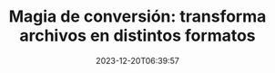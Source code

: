 ---
############################# Static ##########################
layout: "family"
date: 2023-12-20T06:39:57
draft: false

product: "Conversion"
product_tag: "conversion"

############################# Head ############################
head_title: "API de conversión de archivos | API local y servicio en línea"
head_description: "Convierta archivos de Word, PDF, Excel, Powerpoint o Imagen de forma fácil y gratuita"

############################# Header ##########################
title: "Magia de conversión: transforma archivos en distintos formatos"
description: |
  Convierta sin esfuerzo documentos de varios formatos de origen a diferentes formatos de destino. Disfrute de una amplia gama de conversiones compatibles sin software adicional, como MS Office, Apache Open Office, Adobe Acrobat Reader y más.

  Cargue documentos de diversas fuentes, incluidos archivos, secuencias, URL, servidores FTP, Amazon S3, Azure Blob Storage y más.

  Utilice cualquier tipo de almacenamiento caché, como Amazon S3, Dropbox, Google Drive, Windows Azure, Redis u otros, implementando las interfaces necesarias.

############################# Platforms ############################
supported_platforms:
  enable: true  
  head_title: "Elige tu plataforma"
  title: "Plataformas compatibles"
  description: "La biblioteca GroupDocs.Conversion es compatible con los siguientes sistemas operativos y marcos"
  details_link_title: "Aprende más"
  items:
    # supported_platforms loop
    - title: ".NET"
      description: "GroupDocs.Conversion for .NET"
      color: "blue"
      tag: "net"
      link: "/conversion/net/"
      features_link: "https://docs.groupdocs.com/conversion/net/system-requirements/"
      features:
        # features loop
        - content: ".NET Framework 4.6.2+  <br>  .NET Core 3.1  <br>  .NET 6+"
          rows: "3"
        # features loop
        - content: "Windows, Linux"
          rows: "1"
        # features loop
        - content: "Más de 3.000 pares de conversión"
          rows: "1"        
    
    # supported_platforms loop
    - title: "Java"
      description: "GroupDocs.Conversion for Java"
      color: "red"
      tag: "java"
      link: "/conversion/java/"
      features_link: "https://docs.groupdocs.com/conversion/java/system-requirements/"
      features:
        # features loop
        - content: "J2SE 8.0 (1.8)+"
          rows: "3"
        # features loop
        - content:  "Windows, Linux, macOS"
          rows: "1"       
        # features loop
        - content: "Más de 3.000 pares de conversión"
          rows: "1"        

    # supported_platforms loop
    - title: "Node.js"
      description: "GroupDocs.Conversion for Node.js"
      color: "green"
      tag: "nodejs-java"
      link: "/conversion/nodejs-java/"
      features_link: "https://docs.groupdocs.com/conversion/nodejs-java/system-requirements/"
      features:
        # features loop
        - content: "Node.js 16+  <br>  and J2SE 8.0 (1.8)+"
          rows: "3"
        # features loop
        - content:  "Windows, Linux, macOS"
          rows: "1"
        # features loop
        - content:  "Más de 3.000 pares de conversión"
          rows: "1"


############################# Features ############################

features:
  enable: true
  title: "Conjunto de características de GroupDocs.Conversion"
  description: "API para convertir archivos entre múltiples tipos como HTML, PDF, Word, Excel, PNG y muchos más sin software de terceros."

  items:
    # feature loop
    - icon: "convert"
      title: "Convertir documentos e imágenes"
      content: "Transforme archivos de diferentes fuentes a varios formatos de destino."

    # feature loop
    - icon: "password"
      title: "Abrir documentos seguros"
      content: "Especifique una contraseña para abrir documentos cifrados."

    # feature loop
    - icon: "load"
      title: "Cargue archivos desde cualquier lugar"
      content: "Cargue documentos desde varios archivos, URL, servidores FTP, Amazon S3 y más."
    
    # feature loop
    - icon: "settings"
      title: "Administrar la configuración de salida"
      content: "Gire y reordene las páginas, especifique si desea representar notas y comentarios."


############################# Code samples ############################
code_samples:
  enable: true
  title: "Ejemplos de código de GroupDocs.Conversion"
  description: "Algunos casos de uso de operaciones típicas de GroupDocs.Conversion en C#, Java, TypeScript"
  items:
    # code sample loop
    - title: "Convierta PDF a DOCX en varias líneas de código"
      content: |
       Con GroupDocs.Conversion, puede convertir un archivo PDF a DOCX sin esfuerzo; todo lo que necesita es sólo un par de líneas de código. Tampoco requiere ningún software de terceros como Microsoft Word o Adobe Acrobat. A continuación se muestra un ejemplo de cómo se puede lograr:
      samples:
        - language: "C#"
          color: "blue"
          content: |
            ```csharp {style=abap}   
            // Cargue el archivo PDF de origen
            using (var converter = new GroupDocs.Conversion.Converter("sample.pdf"))
            {
                // Establecer las opciones de conversión para el formato DOCX
                var options = new WordProcessingConvertOptions();
                // Convertir a formato DOCX
                converter.Convert("converted.docx", options);
            }
            ```
        - language: "Java"
          color: "red"
          content: |
            ```java {style=abap}   
            import com.groupdocs.conversion.Converter;
            import com.groupdocs.conversion.options.convert.WordProcessingConvertOptions;
            ...
            // Cargue el archivo PDF de origen
            Converter converter = new Converter("sample.pdf");
            // Establecer las opciones de conversión para el formato DOCX
            WordProcessingConvertOptions options = new WordProcessingConvertOptions();
            // Convertir a formato DOCX
            converter.convert("converted.docx", options);
            ```
        - language: "TypeScript"
          color: "green"
          content: |
            ```javascript {style=abap}  
            // Cargue el archivo PDF de origen
            const converter = new groupdocs.conversion.Converter("sample.pdf");
            // Establecer las opciones de conversión para el formato DOCX
            const options = new groupdocs.conversion.WordProcessingConvertOptions();
            // Convertir a formato DOCX
            converter.convert("converted.docx", options);
            ```


############################# Formats ############################
formats:
  enable: true
  title:  "Más de 60 formatos de archivo compatibles"
  description: "GroupDocs.Conversion admite operaciones con los más populares [formatos de archivo](https://docs.groupdocs.com/conversion/net/supported-file-formats/)."


############################# Metrics ############################

metrics:
  enable: true
  title: "Métricas detalladas y conocimientos estadísticos"
  description: "Sumérjase en un desglose detallado de nuestras cifras clave, proporcionando métricas completas e información estadística sobre nuestros logros, impacto y crecimiento."

  items:
    # metrics loop
    - number: "3K+"
      title: "Pares de conversión admitidos"
      content: "Convierta fácilmente archivos entre miles de pares compatibles: Microsoft Office, PDF, imágenes, vídeo, audio y bases de datos. Permita a los usuarios transformar sin problemas diversos tipos de archivos para mayor flexibilidad y conveniencia."
    # metrics loop
    - number: "1.0M"
      title: "Descargas NuGet"
      content: "Únase a nuestros usuarios satisfechos que han elegido nuestro paquete NuGet. Nuestra solución se ha convertido en un recurso confiable y ampliamente adoptado en la comunidad de desarrolladores, brindando una integración perfecta y una funcionalidad valiosa para innumerables proyectos."

    # metrics loop
    - number: "10+"
      title: "Bibliotecas"
      content: "Nuestro producto incluye más de 10 bibliotecas que ofrecen funciones avanzadas para optimizar el rendimiento. Estas bibliotecas están diseñadas para satisfacer diferentes necesidades de desarrollo con capacidades incomparables."
    
    # metrics loop
    - number: "100+"
      title: "Clientes felices"
      content: "Buscando la excelencia, nuestro producto se ha ganado la confianza de más de 100 clientes encantados que confían en sus características sólidas y su rendimiento confiable. Encuentre el éxito y la eficiencia con nuestra solución innovadora."


############################# Customers ############################
# logo size X1 => 170:70  X2 => 340 : 140

customers:
  enable: true
  title: "Nuestros clientes felices"
  description: "Las bibliotecas de GroupDocs son utilizadas por marcas distinguidas y reconocidas a nivel mundial en todo el mundo."

  items:
    # customers loop
    - title: "BenQ Corporation"
      logo: "benq"
    # customers loop
    - title: "Nasdaq Stock Market"
      logo: "nasdaq"
    # customers loop
    - title: "AT&T Inc."
      logo: "att"
    # customers loop
    - title: "AstraZeneca"
      logo: "astrazeneca"
    # customers loop
    - title: "Central Bank of Argentina"
      logo: "argentinacentralbank"
    # customers loop
    - title: "Roche Holding AG"
      logo: "roche"
    # customers loop
    - title: "Capita"
      logo: "capita"
    # customers loop
    - title: "Axa S.A."
      logo: "axa"
    # customers loop
    - title: "Instructure Inc."
      logo: "instructure"
     # customers loop
    - title: "Wipro"
      logo: "wipro"



############################# Actions ############################

actions:
  enable: true
  title: "¿Listo para comenzar?"
  description: "Pruebe las funciones de GroupDocs.Conversion de forma gratuita o solicite una licencia"

  items:
    #  loop
    - title: ".NET"
      link: "/conversion/net/"
      color: "blue"
        #  loop
    - title: "Java"
      link: "/conversion/java/"
      color: "red"
        #  loop
    - title: "Node.js"
      link: "/conversion/nodejs-java/"
      color: "green"


############################# Faq ############################

faq:
  enable: true
  title: "Preguntas e inquietudes comunes"
  description: "Encuentre respuestas a consultas comunes en nuestra sección de preguntas frecuentes para abordar rápidamente sus consultas e inquietudes."

  items:
    #  loop
    - question: "¿Puedo evaluar los productos de GroupDocs antes de comprarlos?"
      answer: |
        ¡Sí! Todos los productos GroupDocs tienen disponible una versión de evaluación sin riesgos. Recomendamos encarecidamente a los desarrolladores que descarguen y prueben nuestras API antes de comprarlas para asegurarse de que satisfagan sus necesidades al 100%.
    #  loop
    - question: "¿GroupDocs realiza demostraciones de productos?"
      answer: |
        No, nuestro enfoque está en nuestras API y en hacer los productos más funcionales y estables posibles. Ofrecemos pruebas totalmente funcionales y gratuitas en forma de [licencia temporal](https://purchase.groupdocs.com/temporary-license/) para que pueda probar el producto usted mismo.
    #  loop
    - question: "¿Dónde puedo descargar el producto?"
      answer: |
        Todos los productos están disponibles para descargar desde el [sitio web](https://releases.groupdocs.com). No enviamos copias físicas de nuestro software por correo.    
    #  loop
    - question: "¿Las licencias de desarrollador de GroupDocs son por usuario o por usuario designado?"
      answer: |
        Las licencias de GroupDocs Developer son por usuario, no por usuario designado. Entendemos que los miembros de un equipo de codificación pueden cambiar con el tiempo y que no es práctico tener que actualizar las licencias cada vez que esto ocurre.
    #  loop
    - question: "¿Necesitamos una licencia separada para nuestra compilación o servidor CI (integración continua)?"
      answer: |
        No, nos complace que los clientes utilicen los productos GroupDocs en un servidor para crear soluciones sin costo adicional. Esta instalación no debe utilizarse para eludir los términos de licencia de su acuerdo con GroupDocs y debe respetar cualquier limitación de redistribución o ubicación impuesta por la licencia adquirida.

############################# Cloud ############################

cloud_links:
  enable: true
  title: "API de código bajo de GroupDocs.Conversion"
  description: "Acelere la conversión de documentos o imágenes en cualquier tipo de aplicación con nuestra API REST basada en la nube"

  items:
    #  loop
    - icon: "groupdocs_conversion-for-curl"
      title: "GroupDocs.Conversion Cloud for cURL"
      link: "https://products.groupdocs.cloud/conversion/curl"
      content: "Aproveche la API de conversión de archivos RESTful de cURL para convertir sin esfuerzo una variedad de formatos de archivos, incluidos Microsoft Office, PDF, correo electrónico, Project, HTML y más, dentro de sus aplicaciones."

    #  loop
    - icon: "groupdocs_conversion-for-net"
      title: "GroupDocs.Conversion Cloud for .NET"
      link: "https://products.groupdocs.cloud/conversion/net"
      content: "Utilice la API REST de conversión de archivos .NET para una conversión perfecta de Microsoft Office, PDF, correo electrónico, proyectos, HTML y varios formatos de archivos comunes en cualquier plataforma con Cloud SDK."
    #  loop
    - icon: "groupdocs_conversion-for-java"
      title: "GroupDocs.Conversion Cloud for Java"
      link: "https://products.groupdocs.cloud/conversion/java"
      content: "Mejore sus aplicaciones Java basadas en la nube con capacidades avanzadas de conversión de documentos, accesibles en cualquier plataforma capaz de realizar llamadas API REST."

############################# Apps ############################

app_links:
  enable: true
  title: "Aplicaciones GroupDocs.Conversion NoCode"
  description: "Aplicación en línea que le permite convertir más de 100 formatos de archivos populares en el navegador"

  items:
    #  loop
    - icon: "groupdocs_conversion-app"
      title: "GroupDocs.Conversion <br> Total"
      link: "https://products.groupdocs.app/conversion/total"
      content: "Convierta sin esfuerzo cientos de formatos a PDF, XLSX, DOCX, XPS, HTML y más con facilidad."

    #  loop
    - icon: "groupdocs_words-app"
      title:  "GroupDocs.Conversion <br> DOC to XLS"
      link: "https://products.groupdocs.app/conversion/doc-to-xls"
      content: "Aplicación en línea gratuita para convertir formato DOC a XLS directamente desde su navegador web."

    #  loop
    - icon: "groupdocs_pdf-app"
      title:  "GroupDocs.Conversion <br> PDF to DOCX"
      link: "https://products.groupdocs.app/conversion/pdf-to-docx"
      content: "Convierta fácilmente sus documentos PDF al formato Word (DOCX) cargándolos a través de nuestra interfaz fácil de usar."
    

---